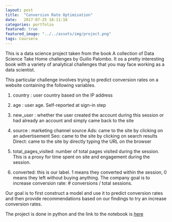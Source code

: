 ```yaml
---
layout: post
title:  "Conversion Rate Optimisation"
date:   2017-07-25 18:11:16
categories: portfolio
featured: true
featured_image: "../../assets/img/project.png"
tags: Coursera
---
```


This is a data science project taken from the book A collection of Data Science Take Home challenges by Guilio Palombo. It os a pretty interesting book with a variety of analytical challenges that you may face working as a data scientist.

This particular challenge involves trying to predict
conversion rates on a website containing the following variables.

1. country : user country based on the IP address

2. age : user age. Self-reported at sign-in step

3. new_user : whether the user created the account during this session or had already an account and simply came back to the site

4. source : marketing channel source
Ads: came to the site by clicking on an advertisement
Seo: came to the site by clicking on search results
Direct: came to the site by directly typing the URL on the browser

5. total_pages_visited: number of total pages visited during the session. This is a proxy for time spent on site and engagement during the session.

6. converted: this is our label. 1 means they converted within the session, 0 means they left without buying anything. The company goal is to increase conversion rate: # conversions / total sessions.

Our goal is to first construct a model and use it to predict conversion rates and then provide recommendations based on our findings to try an increase conversion rates.

The project is done in python and the link to the notebook is [here](http://nbviewer.jupyter.org/github/DFoly/Data-Science-Projects/blob/master/Conversion%20Rate/Conversion%20Rate.ipynb)
